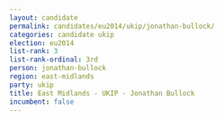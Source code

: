 ```yaml
---
layout: candidate
permalink: candidates/eu2014/ukip/jonathan-bullock/
categories: candidate ukip
election: eu2014
list-rank: 3
list-rank-ordinal: 3rd
person: jonathan-bullock
region: east-midlands
party: ukip
title: East Midlands - UKIP - Jonathan Bullock
incumbent: false
---
```

